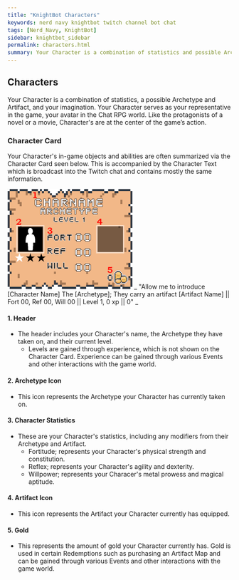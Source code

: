 ```yaml
---
title: "KnightBot Characters"
keywords: nerd navy knightbot twitch channel bot chat
tags: [Nerd_Navy, KnightBot]
sidebar: knightbot_sidebar
permalink: characters.html
summary: Your Character is a combination of statistics and possible Archetypes and Artifacts, and serves as your representative in the Chat RPG world.
---  
```


## Characters

Your Character is a combination of statistics, a possible Archetype and Artifact, and your imagination. Your Character serves as your representative in the game, your avatar in the Chat RPG world. Like the protagonists of a novel or a movie, Character's are at the center of the game’s action.


### Character Card

Your Character's in-game objects and abilities are often summarized via the Character Card seen below. This is accompanied by the Character Text which is broadcast into the Twitch chat and contains mostly the same information.

![Character Card](https://github.com/NonMajorNerd/nonmajornerd.github.io/blob/main/_assets/GFX/KB/CharCardSmallAnnotated.png?raw=true)
_ "Allow me to introduce [Character Name] The [Archetype]; They carry an artifact [Artifact Name] || Fort 00, Ref 00, Will 00 || Level 1, 0 xp || 0" _

#### 1. Header
  - The header includes your Character's name, the Archetype they have taken on, and their current level.
    + Levels are gained through experience, which is not shown on the Character Card. Experience can be gained through various Events and other interactions with the game world.
	
#### 2. Archetype Icon
  - This icon represents the Archetype your Character has currently taken on. 
  
#### 3. Character Statistics
  - These are your Character's statistics, including any modifiers from their Archetype and Artifact.
    + Fortitude;  represents your Character's physical strength and constitution. 
    + Reflex; represents your Character's agility and dexterity.
    + Willpower; represents your Characer's metal prowess and magical aptitude.
	  
#### 4. Artifact Icon
  - This icon represents the Artifact your Character currently has equipped.
  
#### 5. Gold
  - This represents the amount of gold your Character currently has. Gold is used in certain Redemptions such as purchasing an Artifact Map and can be gained through various Events and other interactions with the game world.